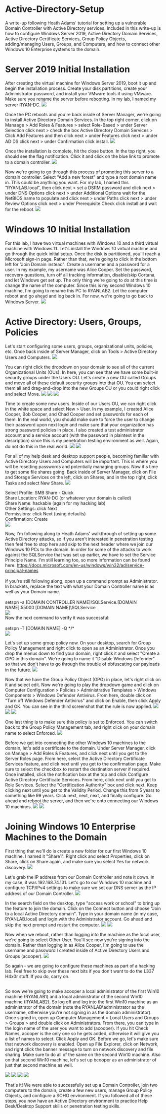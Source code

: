 # Active-Directory-Setup
A write-up following Heath Adams' tutorial for setting up a vulnerable Domain Controller with Active Directory services. Included in this write-up is how to configure Windows Server 2019, Active Directory Domain Services, Active Directory Certificate Services, Group Policy Objects, adding/managing Users, Groups, and Computers, and how to connect other Windows 10 Enterprise systems to the domain.

<h1>Server 2019 Initial Installation</h1>
After creating the virtual machine for Windows Server 2019, boot it up and begin the installation process. Create your disk partitions, create your Administrator password, and install your VMware tools if using VMware. Make sure you rename the server before rebooting. In my lab, I named my server RYAN-DC. 
<img src="https://user-images.githubusercontent.com/107446796/185997847-c6ff9464-181d-4a66-8500-f4611282a8a2.png">

Once the PC reboots and you're back inside of Server Manager, we're going to install Active Directory Domain Services. In the top right corner, click on Manaage > Add Roles & Features > select Role-Based > under Server Selection click next > check the box Active Directory Domain Services > Click Add Features and then click next > under Features click next > under AD DS click next > under Confirmation click install. 
<img src="https://user-images.githubusercontent.com/107446796/185998741-f7089175-1b8a-4590-bd06-6b5aeba558ec.png">

Once the installation is complete, hit the close button. In the top right, you should see the flag notification. Click it and click on the blue link to promote to a domain controller. 
<img src="https://user-images.githubusercontent.com/107446796/185999030-67194c5a-b7d6-4c9c-abb1-a91f95e7033b.png">

Now we're going to go through this process of promoting this server to a domain controller. Select "Add a new forest" and type a root domain name in. This could be anything you want. For my lab, I named this "RYANLAB.local", then click next > set a DSRM password and click next > under DNS Options click next > under Additional Options wait for the NetBIOS name to populate and click next > under Paths click next > under Review Options click next > under Prerequisite Check click install and wait for the reboot. 
<img src="https://user-images.githubusercontent.com/107446796/185999658-ac75f478-8990-44b6-8c45-a1a45586e008.png">

<h1>Windows 10 Initial Installation</h1>
For this lab, I have two virtual machines with Windows 10 and a third virtual machine with Windows 11. Let's install the Windows 10 virtual machine and go through the quick initial setup. Once the disk is partitioned, you'll reach a Microsoft sign-in page. Rather than that, we're going to click in the bottom left for "Join Domain instead". Create a username and a password for a user. In my example, my username was Alice Cooper. Set the password, recovery questions, turn off all tracking information, disable/skip Cortana, and let Windows get set up. The only thing we're going to do at this time is change the name of the computer. Since this is my second Windows 10 machine, I'm going to rename this PC to RYANLAB2. Let the computer reboot and go ahead and log back in. For now, we're going to go back to Windows Server.
<img src="https://user-images.githubusercontent.com/107446796/186002424-ec81eac2-9ae8-4ff0-b083-686e8aa57efb.png">

<h1>Active Directory: Users, Groups, Policies</h1>
Let's start configuring some users, groups, organizational units, policies, etc. Once back inside of Server Manager, click on Tools > Active Directory Users and Computers. 
<img src="https://user-images.githubusercontent.com/107446796/186003413-7d76476f-5a11-4e70-b210-3a92614884e6.png">

You can right click the dropdown on your domain to see all of the current Organizational Units (OUs). In here, you can see that we have some built-in security groups under the Users OU. Let's create a new OU called Groups and move all of these default security groups into that OU. You can select them all and drag-and-drop into the new Groups OU or you could right click and select Move. 
<img src="https://user-images.githubusercontent.com/107446796/186004666-fa0d9cbd-fcd3-4746-98f1-898b1d2ed113.png">
<img src="https://user-images.githubusercontent.com/107446796/186004683-8e1dcc51-40e6-44e2-a8fc-b88ddc22d1ed.png">
<img src="https://user-images.githubusercontent.com/107446796/186004689-5b74a0eb-f22c-495c-8eae-e70224e5e9db.png">

Time to create some new users. Inside of our Users OU, we can right click in the white space and select New > User. In my example, I created Alice Cooper, Bob Cooper, and Chad Cooper and set passwords for each of them. In the real world, you should make sure to force the user to change their password upon next login and make sure that your organization has strong password policies in place. I also created a test administrator account and a service account (with the password in plaintext in the description) since this is my penetration testing environment as well. Again, do not do this in the real world.
<img src="https://user-images.githubusercontent.com/107446796/186006095-c4f3da28-5de9-4783-af7f-8c3cd895c871.png">
<img src="https://user-images.githubusercontent.com/107446796/186007118-a72cf68e-08de-408c-b520-7a75218960b7.png">

For all of my help desk and desktop support people, becoming familiar with Active Directory Users and Computers will be important. This is where you will be resetting passwords and potentially managing groups. Now it's time to get some file shares going. Back inside of Server Manager, click on File and Storage Services on the left, click on Shares, and in the top right, click Tasks and select New Share. 
<img src="https://user-images.githubusercontent.com/107446796/186008152-15e0f72e-a978-4f81-869f-d241fe102db5.png">

Select Profile: SMB Share - Quick</br>
Share Location: RYAN-DC (or whatever your domain is called)</br>
Share Name: hackable (again for my hacking lab)</br>
Other Settings: click Next</br>
Permissions: click Next (using defaults)</br>
Confirmation: Create</br>
<img src="https://user-images.githubusercontent.com/107446796/186008833-19c43925-07ed-41e1-95e7-c20fe09d6114.png">

Now, I'm following along to Heath Adams' walkthrough of setting up some Active Directory attacks, so if you aren't interested in penetration testing then feel free to stop here and skip to the next header where we join our Windows 10 PCs to the domain. In order for some of the attacks to work against the SQLService that was set up earlier, we have to set the Service Principle Name. I'm still learning too, so more information can be found here: https://docs.microsoft.com/en-us/windows/win32/ad/service-principal-names </br></br>
If you're still following along, open up a command prompt as Administrator. In brackets, replace the text with what your Domain Controller name is as well as your Domain name. </br></br>
setspn -a [DOMAIN CONTROLLER NAME]/SQLService.[DOMAIN NAME]:55000 [DOMAIN NAME]\SQLService</br>
<img src="https://user-images.githubusercontent.com/107446796/186010609-4e981ef7-4ae6-4a9f-a6fa-5aec6950c174.png"></br>
Now the next command to verify it was successful: </br></br>
setspn -T [DOMAIN NAME] -Q \*/\*</br>
<img src="https://user-images.githubusercontent.com/107446796/186010769-f5782774-a27c-476b-b5bb-711d414b4333.png"></br>

Let's set up some group policy now. On your desktop, search for Group Policy Management and right click to open as an Administrator. Once you drop the menus down to find your domain, right click it and select "Create a GPO in this domain". We're going to name it "Disable Windows Defender" so that we don't have to go through the trouble of obfuscating our payloads in the future. 
<img src="https://user-images.githubusercontent.com/107446796/186011968-b99a6736-4967-41f2-8854-339d2769acdb.png">

Now that we have the Group Policy Object (GPO) in place, let's right click on it and select edit. Now we're going to play the dropdown game and click on Computer Configuration > Policies > Administrative Templates > Windows Components > Windows Defender Antivirus. From here, double click on "Turn off Windows Defender Antivirus" and click on Enable, then click Apply and OK. You can see in the third screenshot that the rule is now applied. 
<img src="https://user-images.githubusercontent.com/107446796/186013019-f735e2fe-38c6-4102-b099-f877cf7aa32a.png">
<img src="https://user-images.githubusercontent.com/107446796/186013053-f8b9b0a8-81b0-4631-8682-c8d9b4795728.png">
<img src="https://user-images.githubusercontent.com/107446796/186013079-5dcc2dcb-92cd-44c4-8d3c-44bf3c0105f8.png">

One last thing is to make sure this policy is set to Enforced. You can switch back to the Group Policy Management tab, and right click on your domain name to select Enforced. 
<img src="https://user-images.githubusercontent.com/107446796/186013640-90a5435a-ed85-4920-a618-d32ae00326be.png">

Before we get into connecting the other Windows 10 machines to the domain, let's add a certificate to the domain. Under Server Manager, click on Manage > Add Roles & Features, and click next until you get to the Server Roles page. From here, select the Active Directory Certificate Services feature, and click next until you get to the confirmation page. Make sure to select the checkbox to restart the destination server if required. Once installed, click the notification box at the top and click Configure Active Directory Certificate Services. From here, click next until you get to Role Services. Select the "Certification Authority" box and click next. Keep clicking next until you get to the Validity Period. Change this from 5 years to something like 99 years. Click next, next, next, and finally configure. Go ahead and reboot the server, and then we're onto connecting our Windows 10 machines.
<img src="https://user-images.githubusercontent.com/107446796/186024460-d82b81dc-7e44-41e1-9cd7-1dbaab5c94a3.png">
<img src="https://user-images.githubusercontent.com/107446796/186024488-ae31eb8e-3cb2-445e-a725-f497c0f73fde.png">



<h1>Joining Windows 10 Enterprise Machines to the Domain</h1>
First thing that we'll do is create a new folder for our first Windows 10 machine. I named it "Share1". Right click and select Properties, click on Share, click on Share again, and make sure you select Yes for network discovery. 
<img src="https://user-images.githubusercontent.com/107446796/186016537-6507f46f-c27d-4ecd-bcaf-fa2e23ca2638.png">

Let's grab the IP address from our Domain Controller and note it down. In my case, it was 192.168.74.131. Let's go to our Windows 10 machine and configure TCP/IPv4 settings to make sure we set our DNS server as the IP address of our Domain Controller. 
<img src="https://user-images.githubusercontent.com/107446796/186018244-2f73dd3c-c005-4a69-a36c-67a5158e4af1.png">

In the search field on the desktop, type "access work or school" to bring up the feature to join the domain. Click on the Connect button and choose "Join to a local Active Directory domain". Type in your domain name (in my case, RYANLAB.local) and login with the Administrator account. Go ahead and skip the next prompt and restart the computer. 
<img src="https://user-images.githubusercontent.com/107446796/186019101-84408f4a-6335-4e67-bfc7-244699c38770.png">
<img src="https://user-images.githubusercontent.com/107446796/186019115-5073ba01-6cbe-40e6-abb7-4f1013d09c31.png">

Now when we reboot, rather than logging into the machine as the local user, we're going to select Other User. You'll see now you're signing into the domain. Rather than logging in as Alice Cooper, I'm going to use the username and password I created inside of Active Directory Users and Groups (acooper). 
<img src="https://user-images.githubusercontent.com/107446796/186019740-03846fdd-1cf2-4e62-8cc4-27f544ab8a52.png">

So again - we are going to configure these machines as part of a hacking lab. Feel free to skip over these next bits if you don't want to do the L337 H4x0r stuff. If you do, carry on. </br></br>

So now we're going to make acooper a local administrator of the first Win10 machine (RYANLAB1) and a local administrator of the second Win10 machine (RYANLAB2). So log off and log into the first Win10 machine as an administrator of the domain (note the RYANLAB\administrator as the username, otherwise you're not signing in as the domain administrator). Once signed in, open up Computer Management > Local Users and Groups > Groups > and double click on Administrators. From there, you can type in the login name of the user you want to add (acooper). If you hit Check Names, acooper is the only one so he gets added, otherwise it will give you a list of names to select. Click Apply and OK. Before we go, let's make sure that network discovery is enabled. Open up File Explorer, click on Network, and right click the banner message to turn on network discovery and file sharing. Make sure to do all of the same on the second Win10 machine. Also on that second Win10 machine, let's set up bcooper as an administrator of just that second machine as well. </br>

<img src="https://user-images.githubusercontent.com/107446796/186021608-252867e7-4cb3-436f-80c5-7de27bc45c2f.png">
<img src="https://user-images.githubusercontent.com/107446796/186021507-ef734023-fdfc-44aa-9a15-c141ae15f22a.png">
<img src="https://user-images.githubusercontent.com/107446796/186025115-f5542d26-cf6c-45a9-b4cd-374060b2ca08.png">
<img src="https://user-images.githubusercontent.com/107446796/186022283-78711b1e-6113-4247-b61f-86db2034f655.png">

That's it! We were able to successfully set up a Domain Controller, join two computers to the domain, create a few new users, manage Group Policy Objects, and configure a SOHO environment. If you followed all of these steps, you now have an Active Directory environment to practice Help Desk/Desktop Support skills or penetration testing skills.
